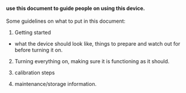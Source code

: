 #### use this document to guide people on using this device.

Some guidelines on what to put in this document:

1. Getting started

 - what the device should look like, things to prepare and watch out for before turning it on.


2. Turning everything on, making sure it is functioning as it should.

3. calibration steps

4. maintenance/storage information.

   
